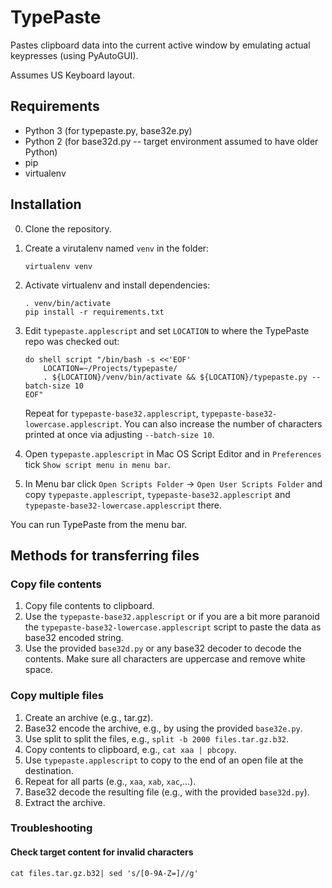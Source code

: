 # TypePaste #

Pastes clipboard data into the current active window by emulating actual keypresses (using PyAutoGUI).

Assumes US Keyboard layout.

## Requirements ##
- Python 3 (for typepaste.py, base32e.py)
- Python 2 (for base32d.py -- target environment assumed to have older Python)
- pip
- virtualenv

## Installation ##

0. Clone the repository.
1. Create a virutalenv named `venv` in the folder:
    ```
    virtualenv venv
    ```
2. Activate virtualenv and install dependencies:
    ```
    . venv/bin/activate
    pip install -r requirements.txt
    ```
3. Edit `typepaste.applescript` and set `LOCATION` to where the TypePaste repo was checked out:
    ```
    do shell script "/bin/bash -s <<'EOF'
        LOCATION=~/Projects/typepaste/
        . ${LOCATION}/venv/bin/activate && ${LOCATION}/typepaste.py --batch-size 10
    EOF"
    ```
    Repeat for `typepaste-base32.applescript`, `typepaste-base32-lowercase.applescript`.
    You can also increase the number of characters printed at once via adjusting `--batch-size 10`.

4. Open `typepaste.applescript` in Mac OS Script Editor and in `Preferences` tick `Show script menu in menu bar`.
5. In Menu bar click `Open Scripts Folder` -> `Open User Scripts Folder` and copy `typepaste.applescript`, `typepaste-base32.applescript` and `typepaste-base32-lowercase.applescript` there.

You can run TypePaste from the menu bar.

## Methods for transferring files ##

### Copy file contents ###

1. Copy file contents to clipboard.
2. Use the `typepaste-base32.applescript` or if you are a bit more paranoid the `typepaste-base32-lowercase.applescript` script to paste the data as base32 encoded string.
3. Use the provided `base32d.py` or any base32 decoder to decode the contents. Make sure all characters are uppercase and remove white space.

### Copy multiple files ###

1. Create an archive (e.g., tar.gz).
2. Base32 encode the archive, e.g., by using the provided `base32e.py`.
3. Use split to split the files, e.g., `split -b 2000 files.tar.gz.b32`.
4. Copy contents to clipboard, e.g., `cat xaa | pbcopy`.
5. Use `typepaste.applescript` to copy to the end of an open file at the destination.
6. Repeat for all parts (e.g., `xaa`, `xab`, `xac`,...).
7. Base32 decode the resulting file (e.g., with the provided `base32d.py`).
8. Extract the archive.

### Troubleshooting ###

#### Check target content for invalid characters ####

```
cat files.tar.gz.b32| sed 's/[0-9A-Z=]//g'
```
